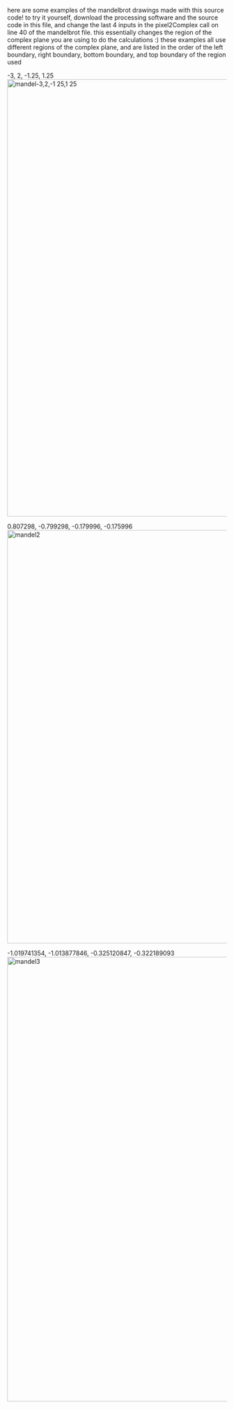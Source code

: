 here are some examples of the mandelbrot drawings made with this source code! to try it yourself, download the processing software and the source code in this 
file, and change the last 4 inputs in the pixel2Complex call on line 40 of the mandelbrot file. this essentially changes the region of the complex plane you
are using to do the calculations :) these examples all use different regions of the complex plane, and are listed in the order of the left boundary, right 
boundary, bottom boundary, and top boundary of the region used

-3, 2, -1.25, 1.25 
<img width="1001" alt="mandel-3,2,-1 25,1 25" src="https://github.com/averystraumann/generative-art/assets/101287035/058d4f52-b9c2-4d83-93bd-2a2f8dea2536">


0.807298, -0.799298, -0.179996, -0.175996
<img width="946" alt="mandel2" src="https://github.com/averystraumann/generative-art/assets/101287035/ef6aabac-ed61-4ffb-b7ee-34a1a8c1b781">


-1.019741354, -1.013877846,  -0.325120847, -0.322189093
<img width="1018" alt="mandel3" src="https://github.com/averystraumann/generative-art/assets/101287035/7800ed1f-d047-441a-80cd-38ecef7d71ee">
